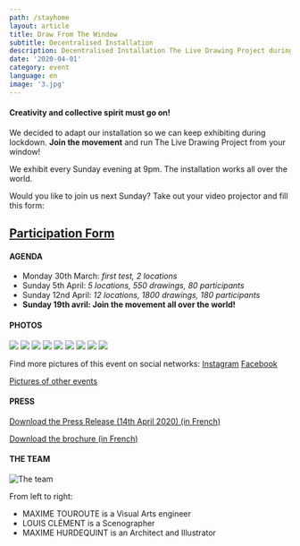 ```yaml
---
path: /stayhome
layout: article
title: Draw From The Window
subtitle: Decentralised Installation
description: Decentralised Installation The Live Drawing Project during the 2020 lockdown
date: '2020-04-01'
category: event
language: en
image: '3.jpg'
---
```


#### Creativity and collective spirit must go on!

We decided to adapt our installation so we can keep exhibiting during lockdown. **Join the movement** and run The Live Drawing Project from your window!

We exhibit every Sunday evening at 9pm. The installation works all over the world.

Would you like to join us next Sunday? Take out your video projector and fill this form:

## [Participation Form](https://framaforms.org/stayhome-and-staycreative-1585829622)

#### AGENDA

- Monday 30th March: _first test, 2 locations_
- Sunday 5th April: _5 locations, 550 drawings, 80 participants_
- Sunday 12nd April: _12 locations, 1800 drawings, 180 participants_
- **Sunday 19th avril: Join the movement all over the world!**

#### PHOTOS

<photo-grid>
<img src="1.jpg"/>
<img src="2020_6_webw.jpg"/>
<img src="webw-1.jpg">
<img src="4.jpg"/>
<img src="2020_1_webw.jpg"/>
<img src="2020_2_webw.jpg"/>
<img src="2020_4_web.jpg"/>
<img src="map.jpg">
<img src="3.jpg"/>
</photo-grid>

Find more pictures of this event on social networks: [Instagram](https://instagram.com/livedrawingproject) [Facebook](https://facebook.com/TheLiveDrawingProject)

[Pictures of other events](/gallery)

#### PRESS

[Download the Press Release (14th April 2020) (in French)](TheLiveDrawingProject_comPresse14avril2020.pdf)

[Download the brochure (in French)](TheLiveDrawingProject_Brochure_FR.pdf)

#### THE TEAM

![The team](bio.jpg)

From left to right:

- MAXIME TOUROUTE is a Visual Arts engineer
- LOUIS CLÉMENT is a Scenographer
- MAXIME HURDEQUINT is an Architect and Illustrator
